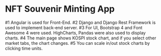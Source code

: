 # NFT Souvenir Minting App



#1 Angular is used for Front-End.
#2 Django and Django Rest Framework is used to implement back-end server.
#3 For UI, Bootstrap 4 and Font Awesome 4 were used. HighCharts, Pandas were also used to display charts.
#4 The main page shows KOSPI stock chart, and if you select other market tabs, the chart changes.
#5 You can scale in/out stock charts by clicking time units.
